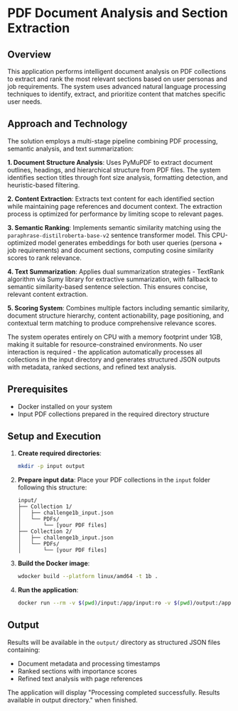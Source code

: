 # PDF Document Analysis and Section Extraction

## Overview

This application performs intelligent document analysis on PDF collections to extract and rank the most relevant sections based on user personas and job requirements. The system uses advanced natural language processing techniques to identify, extract, and prioritize content that matches specific user needs.

## Approach and Technology

The solution employs a multi-stage pipeline combining PDF processing, semantic analysis, and text summarization:

**1. Document Structure Analysis**: Uses PyMuPDF to extract document outlines, headings, and hierarchical structure from PDF files. The system identifies section titles through font size analysis, formatting detection, and heuristic-based filtering.

**2. Content Extraction**: Extracts text content for each identified section while maintaining page references and document context. The extraction process is optimized for performance by limiting scope to relevant pages.

**3. Semantic Ranking**: Implements semantic similarity matching using the `paraphrase-distilroberta-base-v2` sentence transformer model. This CPU-optimized model generates embeddings for both user queries (persona + job requirements) and document sections, computing cosine similarity scores to rank relevance.

**4. Text Summarization**: Applies dual summarization strategies - TextRank algorithm via Sumy library for extractive summarization, with fallback to semantic similarity-based sentence selection. This ensures concise, relevant content extraction.

**5. Scoring System**: Combines multiple factors including semantic similarity, document structure hierarchy, content actionability, page positioning, and contextual term matching to produce comprehensive relevance scores.

The system operates entirely on CPU with a memory footprint under 1GB, making it suitable for resource-constrained environments. No user interaction is required - the application automatically processes all collections in the input directory and generates structured JSON outputs with metadata, ranked sections, and refined text analysis.

## Prerequisites

- Docker installed on your system
- Input PDF collections prepared in the required directory structure

## Setup and Execution

1. **Create required directories**:
   ```bash
   mkdir -p input output
   ```

2. **Prepare input data**: Place your PDF collections in the `input` folder following this structure:
   ```
   input/
   ├── Collection 1/
   │   ├── challenge1b_input.json
   │   └── PDFs/
   │       └── [your PDF files]
   ├── Collection 2/
   │   ├── challenge1b_input.json
   │   └── PDFs/
   │       └── [your PDF files]
   ```

3. **Build the Docker image**:
   ```bash
   wdocker build --platform linux/amd64 -t 1b .
   ```

4. **Run the application**:
   ```bash
   docker run --rm -v $(pwd)/input:/app/input:ro -v $(pwd)/output:/app/output --network none 1b
   ```

## Output

Results will be available in the `output/` directory as structured JSON files containing:
- Document metadata and processing timestamps
- Ranked sections with importance scores
- Refined text analysis with page references

The application will display "Processing completed successfully. Results available in output directory." when finished.